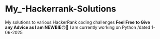 # My_-Hackerrank-Solutions
My solutions to various HackerRank coding challenges
**Feel Free to Give any Advice as I am NEWBIE**🙃🫠
I am currently working on Python /dated 1-06-2025

